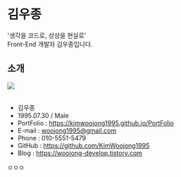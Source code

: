 # 김우종
'생각을 코드로, 상상을 현실로' <br />
Front-End 개발자 김우종입니다.
## 소개
<img src="https://user-images.githubusercontent.com/65944245/99877290-4d385a80-2c40-11eb-9cb1-cd0d0c93f787.jpg"> <br><br>
* 김우종 <br />
* 1995.07.30 / Male <br />
* PortFolio : https://kimwoojong1995.github.io/PortFolio <br />
* E-mail : woojong1995@gmail.com <br />
* Phone : <a telto="8201-5551-5479">010-5551-5479</a> <br />
* GitHub : https://github.com/KimWoojong1995 <br />
* Blog : https://woojong-develop.tistory.com <br />

ㅇㅇㅇ
